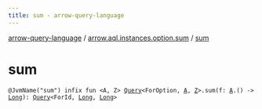 ```yaml
---
title: sum - arrow-query-language
---
```


[arrow-query-language](../index.html) / [arrow.aql.instances.option.sum](index.html) / [sum](./sum.html)

# sum

`@JvmName("sum") infix fun <A, Z> `[`Query`](../arrow.aql/-query/index.html)`<ForOption, `[`A`](sum.html#A)`, `[`Z`](sum.html#Z)`>.sum(f: `[`A`](sum.html#A)`.() -> `[`Long`](https://kotlinlang.org/api/latest/jvm/stdlib/kotlin/-long/index.html)`): `[`Query`](../arrow.aql/-query/index.html)`<ForId, `[`Long`](https://kotlinlang.org/api/latest/jvm/stdlib/kotlin/-long/index.html)`, `[`Long`](https://kotlinlang.org/api/latest/jvm/stdlib/kotlin/-long/index.html)`>`